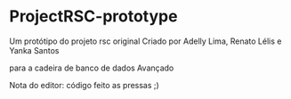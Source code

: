 # ProjectRSC-prototype
Um protótipo do projeto rsc original
Criado por Adelly Lima, Renato Lélis e Yanka Santos

para a cadeira de banco de dados Avançado

Nota do editor: código feito as pressas ;)
